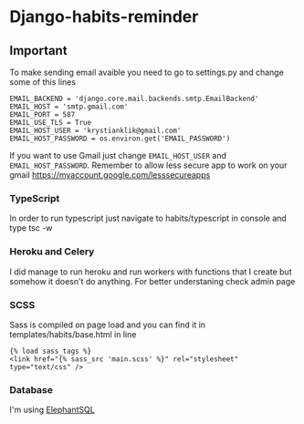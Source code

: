 # Django-habits-reminder

## Important

To make sending email avaible you need to go to settings.py and change some of this lines

```
EMAIL_BACKEND = 'django.core.mail.backends.smtp.EmailBackend'
EMAIL_HOST = 'smtp.gmail.com'
EMAIL_PORT = 587
EMAIL_USE_TLS = True
EMAIL_HOST_USER = 'krystianklik@gmail.com'
EMAIL_HOST_PASSWORD = os.environ.get('EMAIL_PASSWORD')
```

If you want to use Gmail just change `EMAIL_HOST_USER` and `EMAIL_HOST_PASSWORD`. Remember to allow less secure app to work on your gmail https://myaccount.google.com/lesssecureapps

### TypeScript

In order to run typescript just navigate to habits/typescript in console and type tsc -w

### Heroku and Celery

I did manage to run heroku and run workers with functions that I create but somehow it doesn't do anything. For better understaning check admin page

### SCSS

Sass is compiled on page load and you can find it in templates/habits/base.html in line
```
{% load sass_tags %}
<link href="{% sass_src 'main.scss' %}" rel="stylesheet" type="text/css" />
```

### Database

I'm using [ElephantSQL]('https://www.elephantsql.com/')